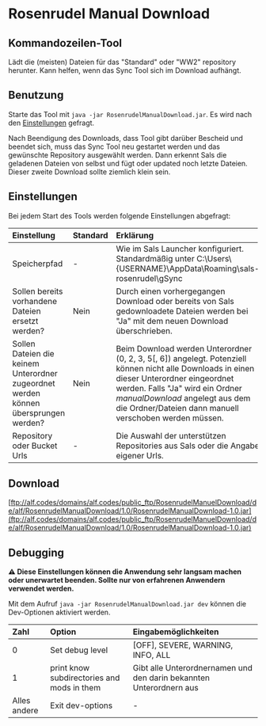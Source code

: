# Rosenrudel Manual Download

## Kommandozeilen-Tool

Lädt die (meisten) Dateien für das "Standard" oder "WW2" repository herunter. Kann helfen, wenn das Sync Tool sich im Download aufhängt.

## Benutzung
Starte das Tool mit `java -jar RosenrudelManualDownload.jar`. Es wird nach den [Einstellungen](https://github.com/Alf-Melmac/RosenrudelManualDownload#einstellungen) gefragt.

Nach Beendigung des Downloads, dass Tool gibt darüber Bescheid und beendet sich, muss das Sync Tool neu gestartet werden und das gewünschte Repository ausgewählt werden.
Dann erkennt Sals die geladenen Dateien von selbst und fügt oder updated noch letzte Dateien. Dieser zweite Download sollte ziemlich klein sein.

## Einstellungen
Bei jedem Start des Tools werden folgende Einstellungen abgefragt:

| Einstellung | Standard | Erklärung |
| :---------- | :------- | :-------- |
| Speicherpfad  | - | Wie im Sals Launcher konfiguriert. Standardmäßig unter C:\Users\\{USERNAME}\AppData\Roaming\sals-rosenrudel\gSync |
| Sollen bereits vorhandene Dateien ersetzt werden? | Nein | Durch einen vorhergegangen Download oder bereits von Sals gedownloadete Dateien werden bei "Ja" mit dem neuen Download überschrieben. |
| Sollen Dateien die keinem Unterordner zugeordnet werden können übersprungen werden? | Nein | Beim Download werden Unterordner (0, 2, 3, 5[, 6]) angelegt. Potenziell können nicht alle Downloads in einen dieser Unterordner eingeordnet werden. Falls "Ja" wird ein Ordner *manualDownload* angelegt aus dem die Ordner/Dateien dann manuell verschoben werden müssen. |
| Repository oder Bucket Urls | - | Die Auswahl der unterstützen Repositories aus Sals oder die Angabe eigener Urls.

## Download
[ftp://alf.codes/domains/alf.codes/public_ftp/RosenrudelManuelDownload/de/alf/RosenrudelManualDownload/1.0/RosenrudelManualDownload-1.0.jar](ftp://alf.codes/domains/alf.codes/public_ftp/RosenrudelManuelDownload/de/alf/RosenrudelManualDownload/1.0/RosenrudelManualDownload-1.0.jar)

## Debugging
**:warning: Diese Einstellungen können die Anwendung sehr langsam machen oder unerwartet beenden. Sollte nur von erfahrenen Anwendern verwendet werden.**

Mit dem Aufruf `java -jar RosenrudelManualDownload.jar dev` können die Dev-Optionen aktiviert werden.

| Zahl | Option | Eingabemöglichkeiten |
| :--- | :---------- | :-------- |
| 0 | Set debug level | [OFF], SEVERE, WARNING, INFO, ALL |
| 1 | print know subdirectories and mods in them | Gibt alle Unterordnernamen und den darin bekannten Unterordnern aus |
| Alles andere | Exit dev-options | - |
